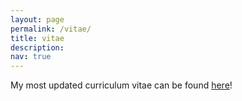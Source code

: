 ```yaml
---
layout: page
permalink: /vitae/
title: vitae
description: 
nav: true
---
```


My most updated curriculum vitae can be found [here](_vitae/cv.pdf)!

